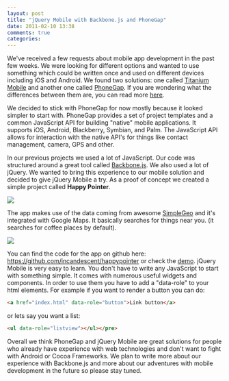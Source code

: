 ```yaml
---
layout: post
title: "jQuery Mobile with Backbone.js and PhoneGap"
date: 2011-02-10 13:38
comments: true
categories: 
---
```


We've received a few requests about mobile app development in the past few weeks. We were looking for different options and wanted to use something which could be written once and used on different devices including iOS and Android. We found two solutions: one called <a href="http://www.appcelerator.com/products/titanium-mobile-application-development/">Titanium Mobile</a> and another one called <a href="http://www.phonegap.com">PhoneGap</a>. If you are wondering what the differences between them are, you can read more <a href="http://stackoverflow.com/questions/1482586/comparison-between-corona-phonegap-titanium">here</a>.

We decided to stick with PhoneGap for now mostly because it looked simpler to start with. PhoneGap provides a set of project templates and a common JavaScript API for building "native" mobile applications. It supports iOS, Android, Blackberry, Symbian, and Palm. The JavaScript API allows for interaction with the native API's for things like contact management, camera, GPS and other.

In our previous projects we used a lot of JavaScript. Our code was structured around a great tool called <a href="http://documentcloud.github.com/backbone/">Backbone.js</a>. We also used a lot of jQuery. We wanted to bring this experience to our mobile solution and decided to give jQuery Mobile a try. As a proof of concept we created a simple project called <strong>Happy Pointer</strong>.

<img src="http://incandescent.github.com/happypointer/images/menu.png" />

The app makes use of the data coming from awesome <a href="http://simplegeo.com">SimpleGeo</a> and it's integrated with Google Maps. It basically searches for things near you. (it searches for coffee places by default).

<img src="http://incandescent.github.com/happypointer/images/navigation.png" />

You can find the code for the app on github here: https://github.com/incandescent/happypointer or check the <a href="http://incandescent.github.com/happypointer">demo</a>. jQuery Mobile is very easy to learn. You don't have to write any JavaScript to start with something simple. It comes with numerous useful widgets and components. In order to use them you have to add a "data-role" to your html elements. For example if you want to render a button you can do:

``` html
<a href="index.html" data-role="button">Link button</a>
```

or lets say you want a list:

``` html
<ul data-role="listview"></ul></pre>
```

Overall we think PhoneGap and jQuery Mobile are great solutions for people who already have experience with web technologies and don't want to fight with Android or Cocoa Frameworks. We plan to write more about our experience with Backbone.js and more about our adventures with mobile development in the future so please stay tuned.
